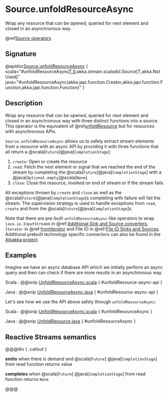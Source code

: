 # Source.unfoldResourceAsync

Wrap any resource that can be opened, queried for next element and closed in an asynchronous way.

@ref[Source operators](../index.md#source-operators)

## Signature

@apidoc[Source.unfoldResourceAsync](Source$) { scala="#unfoldResourceAsync[T,S](create:()=&gt;scala.concurrent.Future[S],read:S=&gt;scala.concurrent.Future[Option[T]],close:S=&gt;scala.concurrent.Future[akka.Done]):akka.stream.scaladsl.Source[T,akka.NotUsed]" java="#unfoldResourceAsync(akka.japi.function.Creator,akka.japi.function.Function,akka.japi.function.Function)" }


## Description

Wrap any resource that can be opened, queried for next element and closed in an asynchronous way with three distinct functions into a source. This operator is the equivalent of @ref[unfoldResource](unfoldResource.md) but for resources with asynchronous APIs.

`Source.unfoldResourceAsync` allows us to safely extract stream elements from a resource with an async API by providing it with 
three functions that all return a @scala[`Future`]@java[`CompletionStage`]: 

1. `create`: Open or create the resource
1. `read`: Fetch the next element or signal that we reached the end of the stream by completing the @scala[`Future`]@java[`CompletionStage`] with a @java[`Optional.empty`]@scala[`None`]
1. `close`: Close the resource, invoked on end of stream or if the stream fails

All exceptions thrown by `create` and `close` as well as the @scala[`Future`]@java[`CompletionStage`]s completing with failure will
fail the stream. The supervision strategy is used to handle exceptions from `read`, `create` and from the @scala[`Future`]@java[`CompletionStage`]s.

Note that there are pre-built `unfoldResourceAsync`-like operators to wrap `java.io.InputStream`s in 
@ref:[Additional Sink and Source converters](../index.md#additional-sink-and-source-converters), 
`Iterator` in @ref:[fromIterator](fromIterator.md) and File IO in @ref:[File IO Sinks and Sources](../index.md#file-io-sinks-and-sources).
Additional prebuilt technology specific connectors can also be found in the [Alpakka project](https://doc.akka.io/libraries/alpakka/current/).

## Examples

Imagine we have an async database API which we initially perform an async query and then can
check if there are more results in an asynchronous way.

Scala
:   @@snip [UnfoldResourceAsync.scala](/akka-docs/src/test/scala/docs/stream/operators/source/UnfoldResourceAsync.scala) { #unfoldResource-async-api }

Java
:   @@snip [UnfoldResourceAsync.java](/akka-docs/src/test/java/jdocs/stream/operators/source/UnfoldResourceAsync.java) { #unfoldResource-async-api }

Let's see how we use the API above safely through `unfoldResourceAsync`:

Scala
:   @@snip [UnfoldResourceAsync.scala](/akka-docs/src/test/scala/docs/stream/operators/source/UnfoldResourceAsync.scala) { #unfoldResourceAsync }

Java
:   @@snip [UnfoldResource.java](/akka-docs/src/test/java/jdocs/stream/operators/source/UnfoldResourceAsync.java) { #unfoldResourceAsync }

## Reactive Streams semantics

@@@div { .callout }

**emits** when there is demand and @scala[`Future`] @java[`CompletionStage`] from read function returns value

**completes** when @scala[`Future`] @java[`CompletionStage`] from read function returns `None`

@@@
